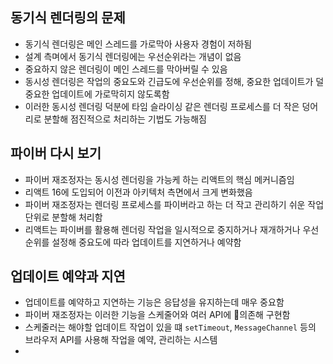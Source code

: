 ## 동기식 렌더링의 문제
- 동기식 렌더링은 메인 스레드를 가로막아 사용자 경험이 저하됨
- 설계 측며에서 동기식 렌더링에는 우선순위라는 개념이 없음
- 중요하지 않은 렌더링이 메인 스레드를 막아버릴 수 있음
- 동시성 렌더링은 작업의 중요도와 긴급도에 우선순위를 정해, 중요한 업데이트가 덜 중요한 업데이트에 가로막히지 않도록함
- 이러한 동시성 렌더링 덕분에 타임 슬라이싱 같은 렌더링 프로세스를 더 작은 덩어리로 분할해 점진적으로 처리하는 기법도 가능해짐

## 파이버 다시 보기
- 파이버 재조정자는 동시성 렌더링을 가능케 하는 리액트의 핵심 메커니즘임
- 리액트 16에 도입되어 이전과 아키텍처 측면에서 크게 변화했음
- 파이버 재조정자는 렌더링 프로세스를 파이버라고 하는 더 작고 관리하기 쉬운 작업 단위로 분할해 처리함
- 리액트는 파이버를 활용해 렌더링 작업을 일시적으로 중지하거나 재개하거나 우선순위를 설정해 중요도에 따라 업데이트를 지연하거나 예약함

## 업데이트 예약과 지연
- 업데이트를 예약하고 지연하는 기능은 응답성을 유지하는데 매우 중요함
- 파이버 재조정자는 이러한 기능을 스케줄어와 여러 API에 의존해 구현함
- 스케줄러는 해야할 업데이트 작업이 있을 떄 `setTimeout`, `MessageChannel` 등의 브라우저 API를 사용해 작업을 예약, 관리하는 시스템
- 